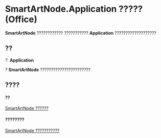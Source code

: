 
# SmartArtNode.Application ????? (Office)

 **SmartArtNode** ???????????? ??????????? **Application** ???????????????????


## ??

 _?_. **Application**

 _?_ **SmartArtNode** ???????????????????????


## ????


#### ??


[SmartArtNode ??????](3987d02d-beb1-8ce0-acbb-3fc0a05b2341.md)
#### ????????


[SmartArtNode ???????????](http://msdn.microsoft.com/library/8472d586-87ed-2dd7-054b-e821f1738e3c%28Office.15%29.aspx)